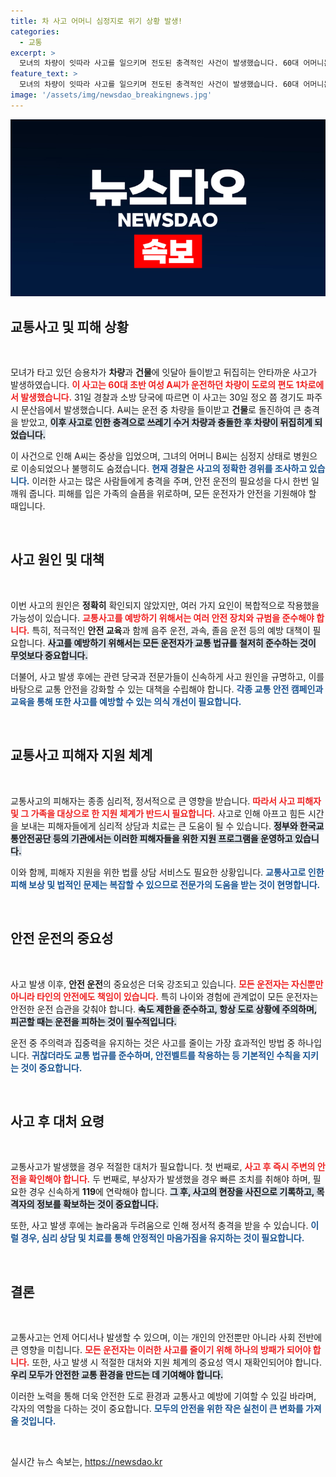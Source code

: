 ```yaml
---
title: 차 사고 어머니 심정지로 위기 상황 발생!
categories:
  - 교통
excerpt: >
  모녀의 차량이 잇따라 사고를 일으키며 전도된 충격적인 사건이 발생했습니다. 60대 어머니는 중상을 입고, 70대 할머니는 안타깝게도 숨졌습니다. 경찰이 사고 원인을 조사 중입니다.
feature_text: >
  모녀의 차량이 잇따라 사고를 일으키며 전도된 충격적인 사건이 발생했습니다. 60대 어머니는 중상을 입고, 70대 할머니는 안타깝게도 숨졌습니다. 경찰이 사고 원인을 조사 중입니다.
image: '/assets/img/newsdao_breakingnews.jpg'
---
```


<p><img src="/assets/img/newsdao_breakingnews.jpg" alt="ontimetimes 속보" /></p>

<h2 data-ke-size="size26">교통사고 및 피해 상황</h2>

<p data-ke-size="size16">&nbsp;</p>

<p>모녀가 타고 있던 승용차가 <strong>차량</strong>과 <strong>건물</strong>에 잇달아 들이받고 뒤집히는 안타까운 사고가 발생하였습니다. <b><span style="color: #ee2323;">이 사고는 60대 초반 여성 A씨가 운전하던 차량이 도로의 편도 1차로에서 발생했습니다.</span></b> 31일 경찰과 소방 당국에 따르면 이 사고는 30일 정오 쯤 경기도 파주시 문산읍에서 발생했습니다. A씨는 운전 중 차량을 들이받고 <strong>건물</strong>로 돌진하여 큰 충격을 받았고, <b><span style="background-color: #21538527;">이후 사고로 인한 충격으로 쓰레기 수거 차량과 충돌한 후 차량이 뒤집히게 되었습니다.</span></b> </p>

<p>이 사건으로 인해 A씨는 중상을 입었으며, 그녀의 어머니 B씨는 심정지 상태로 병원으로 이송되었으나 불행히도 숨졌습니다. <b><span style="color: #1a5490;">현재 경찰은 사고의 정확한 경위를 조사하고 있습니다.</span></b> 이러한 사고는 많은 사람들에게 충격을 주며, 안전 운전의 필요성을 다시 한번 일깨워 줍니다. 피해를 입은 가족의 슬픔을 위로하며, 모든 운전자가 안전을 기원해야 할 때입니다.</p>

<p data-ke-size="size16">&nbsp;</p>

<h2 data-ke-size="size26">사고 원인 및 대책</h2>

<p data-ke-size="size16">&nbsp;</p>

<p>이번 사고의 원인은 <strong>정확히</strong> 확인되지 않았지만, 여러 가지 요인이 복합적으로 작용했을 가능성이 있습니다. <b><span style="color: #ee2323;">교통사고를 예방하기 위해서는 여러 안전 장치와 규범을 준수해야 합니다.</span></b> 특히, 적극적인 <strong>안전 교육</strong>과 함께 음주 운전, 과속, 졸음 운전 등의 예방 대책이 필요합니다. <b><span style="background-color: #21538527;">사고를 예방하기 위해서는 모든 운전자가 교통 법규를 철저히 준수하는 것이 무엇보다 중요합니다.</span></b> </p>

<p>더불어, 사고 발생 후에는 관련 당국과 전문가들이 신속하게 사고 원인을 규명하고, 이를 바탕으로 교통 안전을 강화할 수 있는 대책을 수립해야 합니다. <b><span style="color: #1a5490;">각종 교통 안전 캠페인과 교육을 통해 또한 사고를 예방할 수 있는 의식 개선이 필요합니다.</span></b></p>

<p data-ke-size="size16">&nbsp;</p>

<h2 data-ke-size="size26">교통사고 피해자 지원 체계</h2>

<p data-ke-size="size16">&nbsp;</p>

<p>교통사고의 피해자는 종종 심리적, 정서적으로 큰 영향을 받습니다. <b><span style="color: #ee2323;">따라서 사고 피해자 및 그 가족을 대상으로 한 지원 체계가 반드시 필요합니다.</span></b> 사고로 인해 아프고 힘든 시간을 보내는 피해자들에게 심리적 상담과 치료는 큰 도움이 될 수 있습니다. <b><span style="background-color: #21538527;">정부와 한국교통안전공단 등의 기관에서는 이러한 피해자들을 위한 지원 프로그램을 운영하고 있습니다.</span></b> </p>

<p>이와 함께, 피해자 지원을 위한 법률 상담 서비스도 필요한 상황입니다. <b><span style="color: #1a5490;">교통사고로 인한 피해 보상 및 법적인 문제는 복잡할 수 있으므로 전문가의 도움을 받는 것이 현명합니다.</span></b> </p>

<p data-ke-size="size16">&nbsp;</p>

<h2 data-ke-size="size26">안전 운전의 중요성</h2>

<p data-ke-size="size16">&nbsp;</p>

<p>사고 발생 이후, <strong>안전 운전</strong>의 중요성은 더욱 강조되고 있습니다. <b><span style="color: #ee2323;">모든 운전자는 자신뿐만 아니라 타인의 안전에도 책임이 있습니다.</span></b> 특히 나이와 경험에 관계없이 모든 운전자는 안전한 운전 습관을 갖춰야 합니다. <b><span style="background-color: #21538527;">속도 제한을 준수하고, 항상 도로 상황에 주의하며, 피곤할 때는 운전을 피하는 것이 필수적입니다.</span></b> </p>

<p>운전 중 주의력과 집중력을 유지하는 것은 사고를 줄이는 가장 효과적인 방법 중 하나입니다. <b><span style="color: #1a5490;">귀찮더라도 교통 법규를 준수하며, 안전벨트를 착용하는 등 기본적인 수칙을 지키는 것이 중요합니다.</span></b></p>

<p data-ke-size="size16">&nbsp;</p>

<h2 data-ke-size="size26">사고 후 대처 요령</h2>

<p data-ke-size="size16">&nbsp;</p>

<p>교통사고가 발생했을 경우 적절한 대처가 필요합니다. 첫 번째로, <b><span style="color: #ee2323;">사고 후 즉시 주변의 안전을 확인해야 합니다.</span></b> 두 번째로, 부상자가 발생했을 경우 빠른 조치를 취해야 하며, 필요한 경우 신속하게 <strong>119</strong>에 연락해야 합니다. <b><span style="background-color: #21538527;">그 후, 사고의 현장을 사진으로 기록하고, 목격자의 정보를 확보하는 것이 중요합니다.</span></b> </p>

<p>또한, 사고 발생 후에는 놀라움과 두려움으로 인해 정서적 충격을 받을 수 있습니다. <b><span style="color: #1a5490;">이럴 경우, 심리 상담 및 치료를 통해 안정적인 마음가짐을 유지하는 것이 필요합니다.</span></b> </p>

<p data-ke-size="size16">&nbsp;</p>

<h2 data-ke-size="size26">결론</h2>

<p data-ke-size="size16">&nbsp;</p>

<p>교통사고는 언제 어디서나 발생할 수 있으며, 이는 개인의 안전뿐만 아니라 사회 전반에 큰 영향을 미칩니다. <b><span style="color: #ee2323;">모든 운전자는 이러한 사고를 줄이기 위해 하나의 방패가 되어야 합니다.</span></b> 또한, 사고 발생 시 적절한 대처와 지원 체계의 중요성 역시 재확인되어야 합니다. <b><span style="background-color: #21538527;">우리 모두가 안전한 교통 환경을 만드는 데 기여해야 합니다.</span></b> </p>

<p>이러한 노력을 통해 더욱 안전한 도로 환경과 교통사고 예방에 기여할 수 있길 바라며, 각자의 역할을 다하는 것이 중요합니다. <b><span style="color: #1a5490;">모두의 안전을 위한 작은 실천이 큰 변화를 가져올 것입니다.</span></b> </p>

<p data-ke-size="size16">&nbsp;</p>
실시간 뉴스 속보는, <a href="https://newsdao.kr" rel="dofollow">https://newsdao.kr</a>


